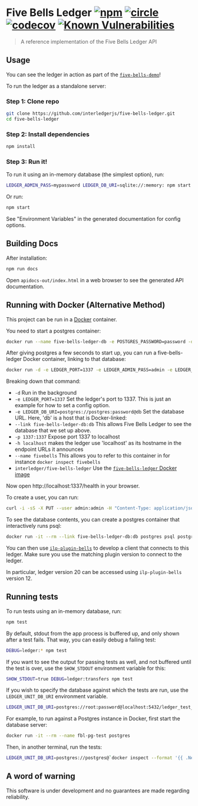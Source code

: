 # Five Bells Ledger [![npm][npm-image]][npm-url] [![circle][circle-image]][circle-url] [![codecov][codecov-image]][codecov-url] [![Known Vulnerabilities][snyk-image]][snyk-url] 
 
[npm-image]: https://img.shields.io/npm/v/five-bells-ledger.svg?style=flat
[npm-url]: https://npmjs.org/package/five-bells-ledger
[circle-image]: https://circleci.com/gh/interledgerjs/five-bells-ledger.svg?style=shield&circle-token=e31b3ba89c015bf7f1c6de9f5156e7daa32fd793
[circle-url]: https://circleci.com/gh/interledgerjs/five-bells-ledger
[codecov-image]: https://codecov.io/gh/interledgerjs/five-bells-ledger/branch/master/graph/badge.svg
[codecov-url]: https://codecov.io/gh/interledgerjs/five-bells-ledger
[snyk-image]: https://snyk.io/test/github/interledgerjs/five-bells-ledger/badge.svg
[snyk-url]: https://snyk.io/test/github/interledgerjs/five-bells-ledger

> A reference implementation of the Five Bells Ledger API


## Usage

You can see the ledger in action as part of the [`five-bells-demo`](https://github.com/interledgerjs/five-bells-demo)!

To run the ledger as a standalone server:

### Step 1: Clone repo

``` sh
git clone https://github.com/interledgerjs/five-bells-ledger.git
cd five-bells-ledger
```

### Step 2: Install dependencies

``` sh
npm install
```

### Step 3: Run it!

To run it using an in-memory database (the simplest option), run:

``` sh
LEDGER_ADMIN_PASS=mypassword LEDGER_DB_URI=sqlite://:memory: npm start
```

Or run:

```sh
npm start
```

See "Environment Variables" in the generated documentation for config options.

## Building Docs

After installation:

```sh
npm run docs
```

Open `apidocs-out/index.html` in a web browser to see the generated API documentation.

## Running with Docker (Alternative Method)

This project can be run in a [Docker](https://www.docker.com/) container.

You need to start a postgres container:

``` sh
docker run --name five-bells-ledger-db -e POSTGRES_PASSWORD=password -d postgres
```

After giving postgres a few seconds to start up, you can run a five-bells-ledger Docker container, linking to that database:

``` sh
docker run -d -e LEDGER_PORT=1337 -e LEDGER_ADMIN_PASS=admin -e LEDGER_DB_URI=postgres://postgres:password@db --link five-bells-ledger-db:db -p 1337:1337 -h localhost --name fivebells interledger/five-bells-ledger
```

Breaking down that command:

* `-d` Run in the background
* `-e LEDGER_PORT=1337` Set the ledger's port to 1337. This is just an example for how to set a config option.
* `-e LEDGER_DB_URI=postgres://postgres:password@db` Set the database URL. Here, 'db' is a host that is Docker-linked:
* `--link five-bells-ledger-db:db` This allows Five Bells Ledger to see the database that we set up above.
* `-p 1337:1337` Expose port 1337 to localhost
* `-h localhost` makes the ledger use 'localhost' as its hostname in the endpoint URLs it announces
* `--name fivebells` This allows you to refer to this container in for instance `docker inspect fivebells`
* `interledger/five-bells-ledger` Use the [`five-bells-ledger` Docker image](https://hub.docker.com/r/interledger/five-bells-ledger/)

Now open http://localhost:1337/health in your browser.

To create a user, you can run:

```sh
curl -i -sS -X PUT --user admin:admin -H "Content-Type: application/json" -d'{ "name" : "alice", "password" : "alice", "balance" : "20000" }' http://localhost:1337/accounts/alice
```

To see the database contents, you can create a postgres container that interactively runs psql:
```sh
docker run -it --rm --link five-bells-ledger-db:db postgres psql postgres://postgres:password@db
```

You can then use [`ilp-plugin-bells`](https://github.com/interledgerjs/ilp-plugin-bells) to develop a client that connects to this ledger. Make sure you use the matching plugin version to connect to the ledger.

In particular, ledger version 20 can be accessed using `ilp-plugin-bells` version 12.

## Running tests

To run tests using an in-memory database, run:

``` sh
npm test
```

By default, stdout from the app process is buffered up, and only shown after a test fails. That way, you can easily debug a failing test:

```sh
DEBUG=ledger:* npm test
```

If you want to see the output for passing tests as well, and not buffered until the test is over, use the `SHOW_STDOUT` environment variable for this:

```sh
SHOW_STDOUT=true DEBUG=ledger:transfers npm test
```

If you wish to specify the database against which the tests are run, use the `LEDGER_UNIT_DB_URI` environment variable.

``` sh
LEDGER_UNIT_DB_URI=postgres://root:password@localhost:5432/ledger_test_db npm test
```

For example, to run against a Postgres instance in Docker, first start the database server:

``` sh
docker run -it --rm --name fbl-pg-test postgres
```

Then, in another terminal, run the tests:

``` sh
LEDGER_UNIT_DB_URI=postgres://postgres@`docker inspect --format '{{ .NetworkSettings.IPAddress }}' fbl-pg-test`/postgres npm test
```

## A word of warning

This software is under development and no guarantees are made regarding reliability.
